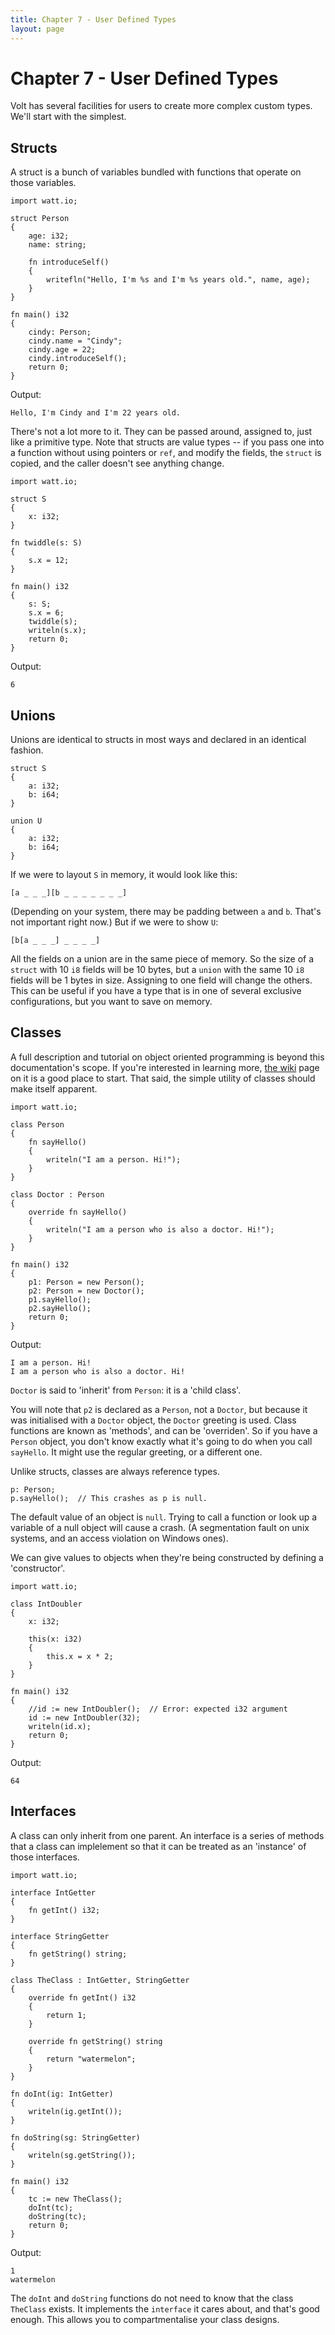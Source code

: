 ```yaml
---
title: Chapter 7 - User Defined Types
layout: page
---
```

# Chapter 7 - User Defined Types

Volt has several facilities for users to create more complex custom types. We'll start with the simplest.

## Structs

A struct is a bunch of variables bundled with functions that operate on those variables.

	import watt.io;

	struct Person
	{
		age: i32;
		name: string;
		
		fn introduceSelf()
		{
			writefln("Hello, I'm %s and I'm %s years old.", name, age);
		}
	}

	fn main() i32
	{
		cindy: Person;
		cindy.name = "Cindy";
		cindy.age = 22;
		cindy.introduceSelf();
		return 0;
	}

Output:

	Hello, I'm Cindy and I'm 22 years old.

There's not a lot more to it. They can be passed around, assigned to, just like a primitive type. Note that structs are value types -- if you pass one into a function without using pointers or `ref`, and modify the fields, the `struct` is copied, and the caller doesn't see anything change.

	import watt.io;
	
	struct S
	{
		x: i32;
	}
	
	fn twiddle(s: S)
	{
		s.x = 12;
	}
	
	fn main() i32
	{
		s: S;
		s.x = 6;
		twiddle(s);
		writeln(s.x);
		return 0;
	}

Output:

	6

## Unions

Unions are identical to structs in most ways and declared in an identical fashion.

	struct S
	{
		a: i32;
		b: i64;
	}

	union U
	{
		a: i32;
		b: i64;
	}

If we were to layout `S` in memory, it would look like this:

	[a _ _ _][b _ _ _ _ _ _ _]

(Depending on your system, there may be padding between `a` and `b`. That's not important right now.) But if we were to show `U`:

	[b[a _ _ _] _ _ _ _]

All the fields on a union are in the same piece of memory. So the size of a `struct` with 10 `i8` fields will be 10 bytes, but a `union` with the same 10 `i8` fields will be 1 bytes in size. Assigning to one field will change the others. This can be useful if you have a type that is in one of several exclusive configurations, but you want to save on memory.

## Classes

A full description and tutorial on object oriented programming is beyond this documentation's scope. If you're interested in learning more, [the wiki](https://en.wikipedia.org/wiki/Object-oriented_programming) page on it is a good place to start. That said, the simple utility of classes should make itself apparent.

	import watt.io;
	
	class Person
	{
		fn sayHello()
		{
			writeln("I am a person. Hi!");
		}
	}

	class Doctor : Person
	{
		override fn sayHello()
		{
			writeln("I am a person who is also a doctor. Hi!");
		}
	}

	fn main() i32
	{
		p1: Person = new Person();
		p2: Person = new Doctor();
		p1.sayHello();
		p2.sayHello();
		return 0;
	}

Output:

	I am a person. Hi!
	I am a person who is also a doctor. Hi!

`Doctor` is said to 'inherit' from `Person`: it is a 'child class'.

You will note that `p2` is declared as a `Person`, not a `Doctor`, but because it was initialised with a `Doctor` object, the `Doctor` greeting is used. Class functions are known as 'methods', and can be 'overriden'. So if you have a `Person` object, you don't know exactly what it's going to do when you call `sayHello`. It might use the regular greeting, or a different one.

Unlike structs, classes are always reference types.

	p: Person;
	p.sayHello();  // This crashes as p is null.

The default value of an object is `null`. Trying to call a function or look up a variable of a null object will cause a crash. (A segmentation fault on unix systems, and an access violation on Windows ones).

We can give values to objects when they're being constructed by defining a 'constructor'.

	import watt.io;
	
	class IntDoubler
	{
		x: i32;
		
		this(x: i32)
		{
			this.x = x * 2;
		}
	}

	fn main() i32
	{
		//id := new IntDoubler();  // Error: expected i32 argument
		id := new IntDoubler(32);
		writeln(id.x);
		return 0;
	}

Output:

	64

## Interfaces

A class can only inherit from one parent. An interface is a series of methods that a class can implelement so that it can be treated as an 'instance' of those interfaces.

	import watt.io;
	
	interface IntGetter
	{
		fn getInt() i32;
	}
	
	interface StringGetter
	{
		fn getString() string;
	}

	class TheClass : IntGetter, StringGetter
	{
		override fn getInt() i32
		{
			return 1;
		}
		
		override fn getString() string
		{
			return "watermelon";
		}
	}
	
	fn doInt(ig: IntGetter)
	{
		writeln(ig.getInt());
	}
	
	fn doString(sg: StringGetter)
	{
		writeln(sg.getString());
	}
	
	fn main() i32
	{
		tc := new TheClass();
		doInt(tc);
		doString(tc);
		return 0;
	}

Output:

	1
	watermelon

The `doInt` and `doString` functions do not need to know that the class `TheClass` exists. It implements the `interface` it cares about, and that's good enough. This allows you to compartmentalise your class designs.
